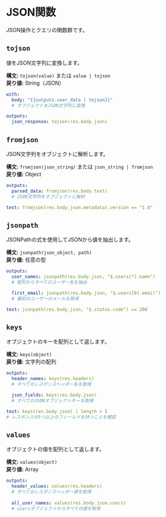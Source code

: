 # JSON関数

JSON操作とクエリの関数群です。

## `tojson`

値をJSON文字列に変換します。

**構文:** `tojson(value)` または `value | tojson`  
**戻り値:** String（JSON）

```yaml
with:
  body: "{{outputs.user_data | tojson}}"
  # オブジェクトをJSON文字列に変換

outputs:
  json_response: tojson(res.body.json)
```

## `fromjson`

JSON文字列をオブジェクトに解析します。

**構文:** `fromjson(json_string)` または `json_string | fromjson`  
**戻り値:** Object

```yaml
outputs:
  parsed_data: fromjson(res.body.text)
  # JSON文字列をオブジェクトに解析

test: fromjson(res.body.json.metadata).version == "1.0"
```

## `jsonpath`

JSONPathの式を使用してJSONから値を抽出します。

**構文:** `jsonpath(json_object, path)`  
**戻り値:** 任意の型

```yaml
outputs:
  user_names: jsonpath(res.body.json, "$.users[*].name")
  # 配列からすべてのユーザー名を抽出

  first_email: jsonpath(res.body.json, "$.users[0].email")
  # 最初のユーザーのメールを取得

test: jsonpath(res.body.json, "$.status.code") == 200
```

## `keys`

オブジェクトのキーを配列として返します。

**構文:** `keys(object)`  
**戻り値:** 文字列の配列

```yaml
outputs:
  header_names: keys(res.headers)
  # すべてのレスポンスヘッダー名を取得

  json_fields: keys(res.body.json)
  # すべてのJSONオブジェクトキーを取得

test: keys(res.body.json) | length > 5
# レスポンスが5つ以上のフィールドを持つことを確認
```

## `values`

オブジェクトの値を配列として返します。

**構文:** `values(object)`  
**戻り値:** Array

```yaml
outputs:
  header_values: values(res.headers)
  # すべてのレスポンスヘッダー値を取得
  
  all_user_names: values(res.body.json.users)
  # usersオブジェクトからすべての値を取得
```
